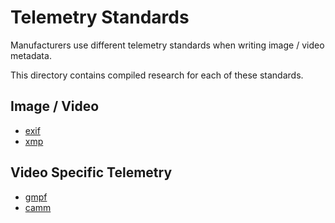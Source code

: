 # Telemetry Standards

Manufacturers use different telemetry standards when writing image / video metadata.

This directory contains compiled research for each of these standards.

## Image / Video

* [exif](https://exiftool.org/TagNames/EXIF.html)
* [xmp](https://exiftool.org/TagNames/XMP.html)

## Video Specific Telemetry

* [gmpf](/0-telemetry-standards/gpmf.md)
* [camm](/0-telemetry-standards/camm.md)